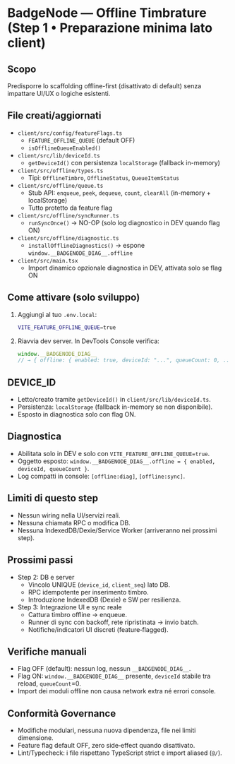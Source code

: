 # BadgeNode — Offline Timbrature (Step 1 • Preparazione minima lato client)

## Scopo
Predisporre lo scaffolding offline-first (disattivato di default) senza impattare UI/UX o logiche esistenti.

## File creati/aggiornati
- `client/src/config/featureFlags.ts`
  - `FEATURE_OFFLINE_QUEUE` (default OFF)
  - `isOfflineQueueEnabled()`
- `client/src/lib/deviceId.ts`
  - `getDeviceId()` con persistenza `localStorage` (fallback in-memory)
- `client/src/offline/types.ts`
  - Tipi: `OfflineTimbro`, `OfflineStatus`, `QueueItemStatus`
- `client/src/offline/queue.ts`
  - Stub API: `enqueue`, `peek`, `dequeue`, `count`, `clearAll` (in-memory + localStorage)
  - Tutto protetto da feature flag
- `client/src/offline/syncRunner.ts`
  - `runSyncOnce()` → NO-OP (solo log diagnostico in DEV quando flag ON)
- `client/src/offline/diagnostic.ts`
  - `installOfflineDiagnostics()` → espone `window.__BADGENODE_DIAG__.offline`
- `client/src/main.tsx`
  - Import dinamico opzionale diagnostica in DEV, attivata solo se flag ON

## Come attivare (solo sviluppo)
1. Aggiungi al tuo `.env.local`:
   ```bash
   VITE_FEATURE_OFFLINE_QUEUE=true
   ```
2. Riavvia dev server. In DevTools Console verifica:
   ```js
   window.__BADGENODE_DIAG__
   // → { offline: { enabled: true, deviceId: "...", queueCount: 0, ... } }
   ```

## DEVICE_ID
- Letto/creato tramite `getDeviceId()` in `client/src/lib/deviceId.ts`.
- Persistenza: `localStorage` (fallback in-memory se non disponibile).
- Esposto in diagnostica solo con flag ON.

## Diagnostica
- Abilitata solo in DEV e solo con `VITE_FEATURE_OFFLINE_QUEUE=true`.
- Oggetto esposto: `window.__BADGENODE_DIAG__.offline = { enabled, deviceId, queueCount }`.
- Log compatti in console: `[offline:diag]`, `[offline:sync]`.

## Limiti di questo step
- Nessun wiring nella UI/servizi reali.
- Nessuna chiamata RPC o modifica DB.
- Nessuna IndexedDB/Dexie/Service Worker (arriveranno nei prossimi step).

## Prossimi passi
- Step 2: DB e server
  - Vincolo UNIQUE (`device_id`, `client_seq`) lato DB.
  - RPC idempotente per inserimento timbro.
  - Introduzione IndexedDB (Dexie) e SW per resilienza.
- Step 3: Integrazione UI e sync reale
  - Cattura timbro offline → enqueue.
  - Runner di sync con backoff, rete ripristinata → invio batch.
  - Notifiche/indicatori UI discreti (feature‑flagged).

## Verifiche manuali
- Flag OFF (default): nessun log, nessun `__BADGENODE_DIAG__`.
- Flag ON: `window.__BADGENODE_DIAG__` presente, `deviceId` stabile tra reload, `queueCount`=0.
- Import dei moduli offline non causa network extra né errori console.

## Conformità Governance
- Modifiche modulari, nessuna nuova dipendenza, file nei limiti dimensione.
- Feature flag default OFF, zero side‑effect quando disattivato.
- Lint/Typecheck: i file rispettano TypeScript strict e import aliased (`@/`).
